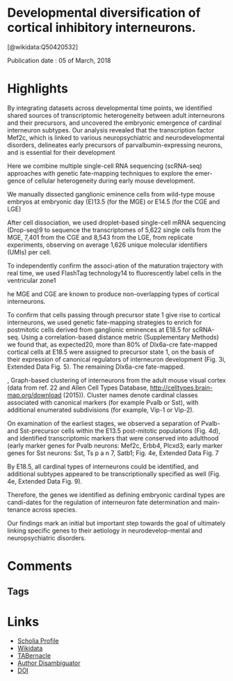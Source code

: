 
Developmental diversification of cortical inhibitory interneurons.
==================================================================
  
  [@wikidata:Q50420532]  
  
Publication date : 05 of March, 2018  

# Highlights

By integrating datasets across developmental time points, we identified shared sources of transcriptomic heterogeneity between adult interneurons and their precursors, and uncovered the embryonic emergence of cardinal interneuron subtypes. Our analysis revealed that the transcription factor Mef2c, which is linked to various neuropsychiatric and neurodevelopmental disorders, delineates early precursors of parvalbumin-expressing neurons, and is essential for their development

Here we combine multiple single-cell RNA sequencing (scRNA-seq) approaches with genetic fate-mapping techniques to explore the emer-gence of cellular heterogeneity during early mouse development.

We manually dissected ganglionic eminence cells from wild-type mouse embryos at embryonic day (E)13.5 (for the MGE) or E14.5 (for the CGE and LGE)

After cell dissociation, we used droplet-based single-cell mRNA sequencing (Drop-seq)9 to sequence the transcriptomes of 5,622  single cells from the MGE, 7,401 from the CGE and 8,543 from the LGE, from replicate experiments, observing on average 1,626 unique molecular identifiers (UMIs) per cell. 

 To independently confirm the associ-ation of the maturation trajectory with real time, we used FlashTag technology14 to fluorescently label cells in the ventricular zone1

 he MGE and CGE are known to produce non-overlapping types of cortical interneurons.

 To confirm that cells passing through precursor state 1 give rise to cortical interneurons, we used genetic fate-mapping strategies to enrich for postmitotic cells derived from ganglionic eminences at E18.5 for scRNA-seq. Using a correlation-based distance metric (Supplementary Methods) we found that, as expected20, more than 80% of Dlx6a-cre fate-mapped cortical cells at E18.5 were assigned to precursor state 1, on the basis of their expression of canonical regulators of interneuron development (Fig. 3i, Extended Data Fig. 5). The remaining Dlx6a-cre fate-mapped.

 , Graph-based clustering of interneurons from the adult mouse visual cortex (data from ref. 22 and Allen Cell Types Database, http://celltypes.brain-map.org/download (2015)). Cluster names denote cardinal classes associated with canonical markers (for example Pvalb or Sst), with additional enumerated subdivisions (for example, Vip-1 or Vip-2). 


On examination of the earliest stages, we observed a separation of Pvalb- and Sst-precursor cells within the E13.5 post-mitotic populations (Fig. 4d), and identified transcriptomic markers that were conserved into adulthood (early marker genes for Pvalb neurons: Mef2c, Erbb4, Plcxd3; early marker genes for Sst neurons: Sst, Ts p a n 7, Satb1; Fig. 4e, Extended Data Fig. 7

By E18.5, all cardinal types of interneurons could be identified, and additional subtypes appeared to be transcriptionally specified as well (Fig. 4e, Extended Data Fig. 9).

Therefore, the genes we identified as defining embryonic cardinal types are candi-dates for the regulation of interneuron fate determination and main-tenance across species.

Our findings mark an initial but important step towards the goal of ultimately linking specific genes to their aetiology in neurodevelop-mental and neuropsychiatric disorders.



# Comments

## Tags

# Links
  
 * [Scholia Profile](https://scholia.toolforge.org/work/Q50420532)  
 * [Wikidata](https://www.wikidata.org/wiki/Q50420532)  
 * [TABernacle](https://tabernacle.toolforge.org/?#/tab/manual/Q50420532/P921%3BP4510)  
 * [Author Disambiguator](https://author-disambiguator.toolforge.org/work_item_oauth.php?id=Q50420532&batch_id=&match=1&author_list_id=&doit=Get+author+links+for+work)  
 * [DOI](https://doi.org/10.1038/NATURE25999)  
